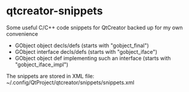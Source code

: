 # qtcreator-snippets
Some useful C/C++ code snippets for QtCreator backed up for my own convenience

- GObject object decls/defs (starts with "gobject_final")
- GObject interface decls/defs (starts with "gobject_iface")
- GObject object def implementing such an interface (starts with "gobject_iface_impl")

The snippets are stored in XML file:
~/.config/QtProject/qtcreator/snippets/snippets.xml

